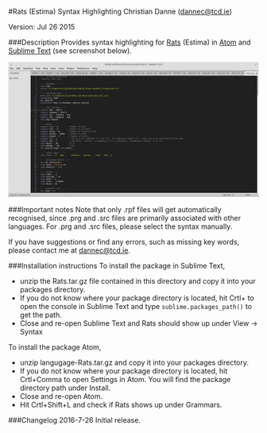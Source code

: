 #Rats (Estima) Syntax Highlighting
Christian Danne (dannec@tcd.ie)  

Version: Jul 26 2015  

###Description
Provides syntax highlighting for [Rats](https://www.estima.com) (Estima) in [Atom](https://atom.io/) and [Sublime Text](https://www.sublimetext.com/) (see screenshot below). 

![Screenshot](screenshot.png "Screenshot")

###Important notes
Note that only .rpf files will get automatically recognised, since .prg and .src files are primarily associated with other languages. For .prg and .src files, please select the syntax manually. 

If you have suggestions or find any errors, such as missing key words, please contact me at dannec@tcd.ie. 

###Installation instructions
To install the package in Sublime Text, 
- unzip the Rats.tar.gz file contained in this directory and copy it into your packages directory. 
- If you do not know where your package directory is located, hit Crtl+ to open the console in Sublime Text and type ``sublime.packages_path()`` to get the path. 
- Close and re-open Sublime Text and Rats should show up under View -> Syntax

 
To install the package Atom, 
- unzip langugage-Rats.tar.gz and copy it into your packages directory. 
- If you do not know where your package directory is located, hit Crtl+Comma to open Settings in Atom. You will find the package directory path under Install. 
- Close and re-open Atom. 
- Hit Crtl+Shift+L and check if Rats shows up under Grammars. 

###Changelog
2016-7-26 Initial release.
  
 

 
 


 


 
